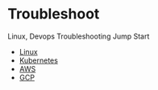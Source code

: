 # Troubleshoot

Linux, Devops Troubleshooting Jump Start

- [Linux](./Linux.md)
- [Kubernetes](./Kubernetes.md)
- [AWS](./AWS.md)
- [GCP](./GCP.md)
